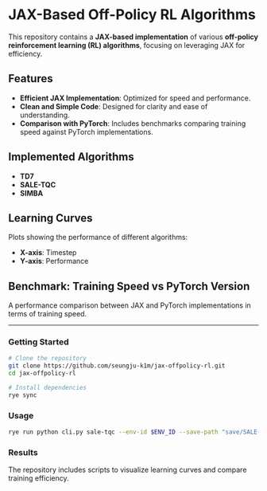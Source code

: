 # JAX-Based Off-Policy RL Algorithms

This repository contains a **JAX-based implementation** of various **off-policy reinforcement learning (RL) algorithms**, focusing on leveraging JAX for efficiency.

## Features
- **Efficient JAX Implementation**: Optimized for speed and performance.
- **Clean and Simple Code**: Designed for clarity and ease of understanding.
- **Comparison with PyTorch**: Includes benchmarks comparing training speed against PyTorch implementations.

## Implemented Algorithms
- **TD7**
- **SALE-TQC**
- **SIMBA**

## Learning Curves
Plots showing the performance of different algorithms:
- **X-axis**: Timestep
- **Y-axis**: Performance

## Benchmark: Training Speed vs PyTorch Version
A performance comparison between JAX and PyTorch implementations in terms of training speed.

---
### Getting Started
```bash
# Clone the repository
git clone https://github.com/seungju-k1m/jax-offpolicy-rl.git
cd jax-offpolicy-rl

# Install dependencies
rye sync
```

### Usage
```bash
rye run python cli.py sale-tqc --env-id $ENV_ID --save-path "save/SALE-TQC" --seed 1 --use-progressbar --ent-coef 0.
```

### Results
The repository includes scripts to visualize learning curves and compare training efficiency.